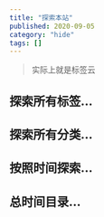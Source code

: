 ```yaml
---
title: "探索本站"
published: 2020-09-05
category: "hide"
tags: []
---
```


> 实际上就是标签云

## 探索所有标签...

## 探索所有分类...

## 按照时间探索...

## 总时间目录...
